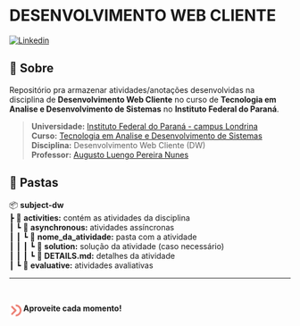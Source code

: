 # **DESENVOLVIMENTO WEB CLIENTE**

<a href="https://github.com/devweslen/subject-dw/blob/main/EN-US.md">
 <img
    src="https://img.shields.io/badge/English%20Version-informational?style=for-the-badge&logoColor=white&color=44318D"
    alt="Linkedin"
  />
</a>

## 📙 **Sobre**

Repositório pra armazenar atividades/anotações desenvolvidas na disciplina de **Desenvolvimento Web Cliente** no curso de **Tecnologia em Analise e Desenvolvimento de Sistemas** no **Instituto Federal do Paraná**.

> **Universidade:** [Instituto Federal do Paraná - campus Londrina](https://londrina.ifpr.edu.br) \
> **Curso:** [Tecnologia em Analise e Desenvolvimento de Sistemas](https://londrina.ifpr.edu.br/tecnologia-em-analise-e-desenvolvimento-de-sistemas/componentes-curriculares/) \
> **Disciplina:** Desenvolvimento Web Cliente (DW) \
> **Professor:** [Augusto Luengo Pereira Nunes](https://www.linkedin.com/in/augusto-luengo-pereira-nunes-phd-3538832b/)

## 📙 **Pastas**

📦 **subject-dw** \
┣ 📂 **activities:** contém as atividades da disciplina \
┃ ┗ 📂 **asynchronous:** atividades assíncronas \
┃ ┃ ┗ 📂 **nome\_da\_atividade:** pasta com a atividade \
┃ ┃ ┃ ┗ 📂 **solution:** solução da atividade (caso necessário) \
┃ ┃ ┃ ┗ 📜 **DETAILS.md:** detalhes da atividade \
┃ ┗ 📂 **evaluative:** atividades avaliativas 

---

<br/>

<strong>Aproveite cada momento!</strong>
<a href="https://www.weslen.dev/">
  <img
      align="left"
      height="25"
      src=".github/assets/logo.svg"
      alt="Logo"
  />
</a>